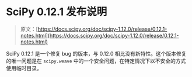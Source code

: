 # SciPy 0.12.1 发布说明

> 原文：[https://docs.scipy.org/doc/scipy-1.12.0/release/0.12.1-notes.html](https://docs.scipy.org/doc/scipy-1.12.0/release/0.12.1-notes.html)

SciPy 0.12.1 是一个修复 bug 的版本，与 0.12.0 相比没有新特性。这个版本修复的唯一问题是在 `scipy.weave` 中的一个安全问题，在特定情况下以不安全的方式使用临时目录。
